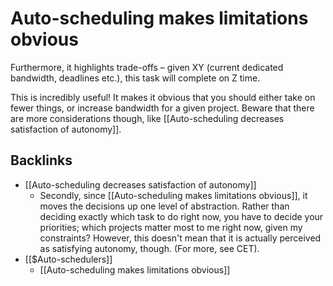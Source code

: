 # Auto-scheduling makes limitations obvious
Furthermore, it highlights trade-offs – given XY (current dedicated bandwidth, deadlines etc.), this task will complete on Z time.

This is incredibly useful! It makes it obvious that you should either take on fewer things, or increase bandwidth for a given project. Beware that there are more considerations though, like [[Auto-scheduling decreases satisfaction of autonomy]].

## Backlinks
* [[Auto-scheduling decreases satisfaction of autonomy]]
	* Secondly, since [[Auto-scheduling makes limitations obvious]], it moves the decisions up one level of abstraction. Rather than deciding exactly which task to do right now, you have to decide your priorities; which projects matter most to me right now, given my constraints? However, this doesn't mean that it is actually perceived as satisfying autonomy, though. (For more, see CET).
* [[$Auto-schedulers]]
	* [[Auto-scheduling makes limitations obvious]]

<!-- #Life -->

<!-- {BearID:417F5190-6549-47F9-9943-DF2BCF807649-15756-00001303342498DD} -->
